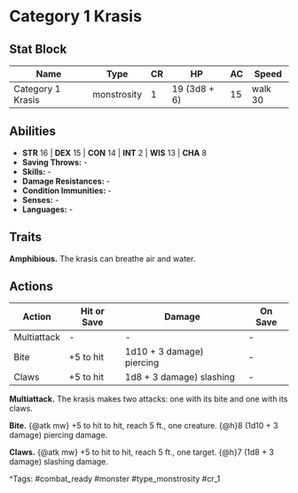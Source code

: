 # Category 1 Krasis

## Stat Block

| Name | Type | CR | HP | AC | Speed |
|------|------|----|----|----|-------|
| Category 1 Krasis | monstrosity | 1 | 19 (3d8 + 6) | 15 | walk 30 |

## Abilities

- **STR** 16 | **DEX** 15 | **CON** 14 | **INT** 2 | **WIS** 13 | **CHA** 8
- **Saving Throws:** -  
- **Skills:** -  
- **Damage Resistances:** -  
- **Condition Immunities:** -  
- **Senses:** -  
- **Languages:** -

## Traits

**Amphibious.** The krasis can breathe air and water.


## Actions

| Action | Hit or Save | Damage | On Save |
|--------|--------------|--------|----------|
| Multiattack | - | - | - |
| Bite | +5 to hit | 1d10 + 3 damage) piercing | - |
| Claws | +5 to hit | 1d8 + 3 damage) slashing | - |

**Multiattack.** The krasis makes two attacks: one with its bite and one with its claws.

**Bite.** {@atk mw} +5 to hit to hit, reach 5 ft., one creature. {@h}8 (1d10 + 3 damage) piercing damage.

**Claws.** {@atk mw} +5 to hit to hit, reach 5 ft., one target. {@h}7 (1d8 + 3 damage) slashing damage.


^Tags: #combat_ready #monster #type_monstrosity #cr_1